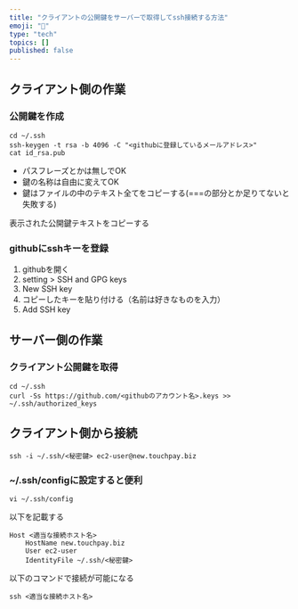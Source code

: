 ```yaml
---
title: "クライアントの公開鍵をサーバーで取得してssh接続する方法"
emoji: "🌊"
type: "tech"
topics: []
published: false
---
```


## クライアント側の作業

### 公開鍵を作成

```
cd ~/.ssh
ssh-keygen -t rsa -b 4096 -C "<githubに登録しているメールアドレス>"
cat id_rsa.pub
```

- パスフレーズとかは無しでOK
- 鍵の名称は自由に変えてOK
- 鍵はファイルの中のテキスト全てをコピーする(===の部分とか足りてないと失敗する)

表示された公開鍵テキストをコピーする

### githubにsshキーを登録

1. githubを開く
2. setting > SSH and GPG keys
3. New SSH key
4. コピーしたキーを貼り付ける（名前は好きなものを入力）
5. Add SSH key

## サーバー側の作業

### クライアント公開鍵を取得

```
cd ~/.ssh
curl -Ss https://github.com/<githubのアカウント名>.keys >> ~/.ssh/authorized_keys
```

## クライアント側から接続

```
ssh -i ~/.ssh/<秘密鍵> ec2-user@new.touchpay.biz
```

### ~/.ssh/configに設定すると便利

```
vi ~/.ssh/config
```

以下を記載する

```
Host <適当な接続ホスト名>
    HostName new.touchpay.biz
    User ec2-user
    IdentityFile ~/.ssh/<秘密鍵>
```

以下のコマンドで接続が可能になる

```
ssh <適当な接続ホスト名>
```

